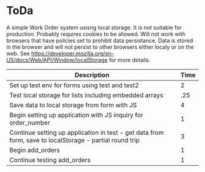 # ToDa
A simple Work Order system usisng local storage. It is not suitable for production. Probably requires cookies to be allowed. Will not work with browsers that have policies set to prohibit data persistance. Data is stored in the browser and will not persist to other browsers either localy or on the web. See https://developer.mozilla.org/en-US/docs/Web/API/Window/localStorage for more details.

|     Description          |  Time     |
| ------------------------ | --------- |
| Set up test env for  forms using test and test2  |     2     |
| Test local storage for lists including embedded arrays |  .25 |
| Save data to local storage from form with JS |  4 |
| Begin setting up application with JS inquiry for order_number  | 1 |
| Continue setting up application in test - get data from form, save to localStorage - partial round trip  | 3 |
| Begin add_orders | 1 |
| Continue testing add_orders | 1 |



